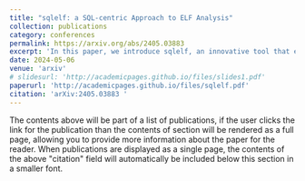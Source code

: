 ```yaml
---
title: "sqlelf: a SQL-centric Approach to ELF Analysis"
collection: publications
category: conferences
permalink: https://arxiv.org/abs/2405.03883
excerpt: 'In this paper, we introduce sqlelf, an innovative tool that empowers users to probe ELF objects through the expressive power of SQL. By modeling ELF objects as relational databases, sqlelf offers the following advantages over conventional methods.'
date: 2024-05-06
venue: 'arxiv'
# slidesurl: 'http://academicpages.github.io/files/slides1.pdf'
paperurl: 'http://academicpages.github.io/files/sqlelf.pdf'
citation: 'arXiv:2405.03883 '
---
```


The contents above will be part of a list of publications, if the user clicks the link for the publication than the contents of section will be rendered as a full page, allowing you to provide more information about the paper for the reader. When publications are displayed as a single page, the contents of the above "citation" field will automatically be included below this section in a smaller font.